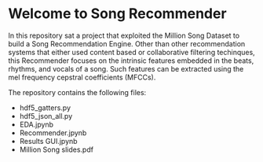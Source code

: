 # Welcome to Song Recommender

In this repository sat a project that exploited the Million Song Dataset to build a Song Recommendation Engine. Other than other recommendation systems that either used content based or collaborative filtering techinques, this Recommender focuses on the intrinsic features embedded in the beats, rhythms, and vocals of a song. Such features can be extracted using the mel frequency cepstral coefficients (MFCCs).

The repository contains the following files:

* hdf5_gatters.py
* hdf5_json_all.py
* EDA.jpynb
* Recommender.jpynb
* Results GUI.jpynb
* Million Song slides.pdf

## 
